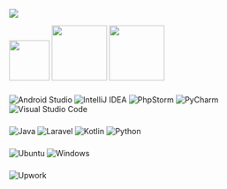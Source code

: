 ![](https://komarev.com/ghpvc/?username=chamarasab&color=blueviolet)

<!--https://hyperskill.org/profile/191238098-->
[<img src="https://www.jetbrains.com/academy/img/logo_academy.svg" height="73"/>](https://hyperskill.org/profile/191238098)
[<img src="https://www.sab.ac.lk/sites/default/files/susl-logo-new.png" height="100" />](https://hyperskill.org/profile/191238098) 
[<img src="https://www.study.sibablackboard.com/pluginfile.php/1/core_admin/logo/0x150/1643255911/siba_campus.png" height="100" />](https://hyperskill.org/profile/191238098) 

###

![Android Studio](https://img.shields.io/badge/Android%20Studio-3DDC84.svg?style=for-the-badge&logo=android-studio&logoColor=white)
![IntelliJ IDEA](https://img.shields.io/badge/IntelliJIDEA-000000.svg?style=for-the-badge&logo=intellij-idea&logoColor=white)
![PhpStorm](https://img.shields.io/badge/phpstorm-143?style=for-the-badge&logo=phpstorm&logoColor=black&color=black&labelColor=darkorchid)
![PyCharm](https://img.shields.io/badge/pycharm-143?style=for-the-badge&logo=pycharm&logoColor=black&color=black&labelColor=green)
![Visual Studio Code](https://img.shields.io/badge/Visual%20Studio%20Code-0078d7.svg?style=for-the-badge&logo=visual-studio-code&logoColor=white)

###
![Java](https://img.shields.io/badge/java-%23ED8B00.svg?style=for-the-badge&logo=java&logoColor=white)
![Laravel](https://img.shields.io/badge/laravel-%23FF2D20.svg?style=for-the-badge&logo=laravel&logoColor=white)
![Kotlin](https://img.shields.io/badge/kotlin-%230095D5.svg?style=for-the-badge&logo=kotlin&logoColor=white)
![Python](https://img.shields.io/badge/python-3670A0?style=for-the-badge&logo=python&logoColor=ffdd54)

###
![Ubuntu](https://img.shields.io/badge/Ubuntu-E95420?style=for-the-badge&logo=ubuntu&logoColor=white)
![Windows](https://img.shields.io/badge/Windows-0078D6?style=for-the-badge&logo=windows&logoColor=white)

###
![Upwork](https://img.shields.io/badge/UpWork-6FDA44?style=for-the-badge&logo=Upwork&logoColor=white)
<!--
**chamarasab/chamarasab** is a ✨ _special_ ✨ repository because its `README.md` (this file) appears on your GitHub profile.

Here are some ideas to get you started:

- 🔭 I’m currently working on ...
- 🌱 I’m currently learning Java SE/Swing/Android, PHP+MySQL, MongoDB, Arduino, C/C++/C#...
- 👯 I’m looking to collaborate on ...
- 🤔 I’m looking for help with ...
- 💬 Ask me about ...
- 📫 How to reach me: ...
- 😄 Pronouns: ...
- ⚡ Fun fact: ...
-->
